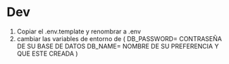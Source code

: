 # Dev
1. Copiar el .env.template y renombrar  a  .env
2. cambiar las variables de entorno de (
    DB_PASSWORD= CONTRASEÑA DE SU BASE DE DATOS
    DB_NAME= NOMBRE DE SU PREFERENCIA Y QUE ESTE CREADA
)
